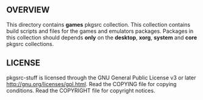 OVERVIEW
--------
This directory contains **games** pkgsrc collection.  This collection
contains build scripts and files for the games and emulators packages.
Packages in this collection should depends **only** on the
**desktop**, **xorg**, **system** and **core** pkgsrc collections.


LICENSE
-------
pkgsrc-stuff is licensed through the GNU General Public License v3 or
later <http://gnu.org/licenses/gpl.html>.
Read the COPYING file for copying conditions.
Read the COPYRIGHT file for copyright notices.
